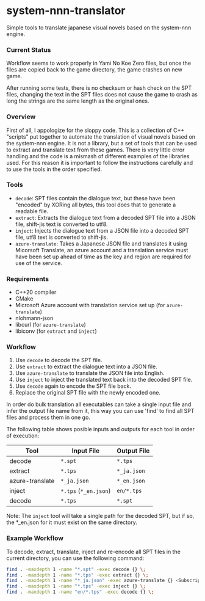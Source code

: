 # system-nnn-translator
Simple tools to translate japanese visual novels based on the system-nnn engine.

### Current Status
Workflow seems to work properly in Yami No Koe Zero files, but once the files are copied back to the game directory, the game crashes on new game.

After running some tests, there is no checksum or hash check on the SPT files, changing the text in the SPT files does not cause the game to crash as long the strings are the same length as the original ones.

### Overview
First of all, I appologize for the sloppy code. This is a collection of C++ "scripts" put together to automate the translation of visual novels based on the system-nnn engine. It is not a library, but a set of tools that can be used to extract and translate text from these games. There is very little error handling and the code is a mismash of different examples of the libraries used. For this reason it is important to follow the instructions carefully and to use the tools in the order specified.

### Tools
- `decode`: SPT files contain the dialogue text, but these have been "encoded" by XORing all bytes, this tool does that to generate a readable file.
- `extract`: Extracts the dialogue text from a decoded SPT file into a JSON file, shift-jis text is converted to utf8.
- `inject`: Injects the dialogue text from a JSON file into a decoded SPT file, utf8 text is converted to shift-jis.
- `azure-translate`: Takes a Japanese JSON file and translates it using Micorsoft Translate, an azure account and a translation service must have been set up ahead of time as the key and region are required for use of the service.

### Requirements
- C++20 compiler
- CMake
- Microsoft Azure account with translation service set up (for `azure-translate`)
- nlohmann-json
- libcurl (for `azure-translate`)
- libiconv (for `extract` and `inject`)

### Workflow
1. Use `decode` to decode the SPT file.
2. Use `extract` to extract the dialogue text into a JSON file.
3. Use `azure-translate` to translate the JSON file into English.
4. Use `inject` to inject the translated text back into the decoded SPT file.
5. Use `decode` again to encode the SPT file back.
6. Replace the original SPT file with the newly encoded one.

In order do bulk translation all executables can take a single input file and infer the output file name from it, this way you can use 'find' to find all SPT files and process them in one go.

The following table shows posible inputs and outputs for each tool in order of execution:

| Tool            | Input File                | Output File                   |
|-----------------|---------------------------|-------------------------------|
| decode          | `*.spt`                   | `*.tps`                       |
| extract         | `*.tps`                   | `*_ja.json`                   |
| azure-translate | `*_ja.json`               | `*_en.json`                   |
| inject          | `*.tps` (`*_en.json`)     | `en/*.tps`                    |
| decode          | `*.tps`                   | `*.spt`                       |

Note: The `inject` tool will take a single path for the decoded SPT, but if so, the *_en.json for it must exist on the same directory.

### Example Workflow
To decode, extract, translate, inject and re-encode all SPT files in the current directory, you can use the following command:

```bash
find . -maxdepth 1 -name "*.spt" -exec decode {} \;
find . -maxdepth 1 -name "*.tps" -exec extract {} \;
find . -maxdepth 1 -name "*_ja.json" -exec azure-translate {} <Subscription-Key> <Subscription-Region> \;
find . -maxdepth 1 -name "*.tps" -exec inject {} \;
find . -maxdepth 1 -name "en/*.tps" -exec decode {} \;
```
